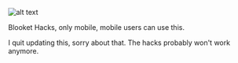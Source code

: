 ![alt text](https://static.wikia.nocookie.net/blooket/images/7/7c/Cozybabypenguin.svg/revision/latest?cb=20241203100054)

Blooket Hacks, only mobile, mobile users can use this.

I quit updating this, sorry about that. The hacks probably won't work anymore.
